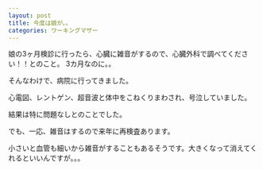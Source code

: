 ```yaml
---
layout: post
title: 今度は娘が。。
categories: ワーキングマザー
---
```


娘の3ヶ月検診に行ったら、心臓に雑音がするので、心臓外科で調べてください！！とのこと。
3カ月なのに。。

そんなわけで、病院に行ってきました。

心電図、レントゲン、超音波と体中をこねくりまわされ、号泣していました。

結果は特に問題なしとのことでした。

でも、一応、雑音はするので来年に再検査あります。

小さいと血管も細いから雑音がすることもあるそうです。大きくなって消えてくれるといいんですが。。。

